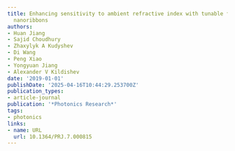 ```yaml
---
title: Enhancing sensitivity to ambient refractive index with tunable few-layer graphene/hBN
  nanoribbons
authors:
- Huan Jiang
- Sajid Choudhury
- Zhaxylyk A Kudyshev
- Di Wang
- Peng Xiao
- Yongyuan Jiang
- Alexander V Kildishev
date: '2019-01-01'
publishDate: '2025-04-16T10:44:29.253700Z'
publication_types:
- article-journal
publication: '*Photonics Research*'
tags:
- photonics
links:
- name: URL
  url: 10.1364/PRJ.7.000815
---
```


